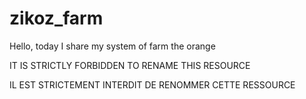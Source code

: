 # zikoz_farm
Hello, today I share my system of farm the orange

IT IS STRICTLY FORBIDDEN TO RENAME THIS RESOURCE

IL EST STRICTEMENT INTERDIT DE RENOMMER CETTE RESSOURCE
